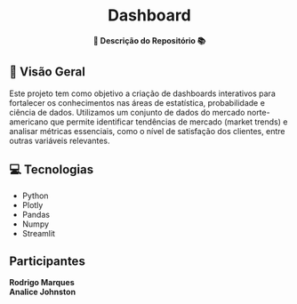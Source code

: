 <h1 align="center">Dashboard</h1>



<div align="center">
  <strong>🚀 Descrição do Repositório 📚</strong>
</div>



## 🔭 Visão Geral

Este projeto tem como objetivo a criação de dashboards interativos para fortalecer os conhecimentos nas áreas de estatística, probabilidade e ciência de dados. Utilizamos um conjunto de dados do mercado norte-americano que permite identificar tendências de mercado (market trends) e analisar métricas essenciais, como o nível de satisfação dos clientes, entre outras variáveis relevantes.

## 💻 Tecnologias

- Python
- Plotly
- Pandas
- Numpy
- Streamlit

## Participantes
<b>Rodrigo Marques</b> <br>
<b>Analice Johnston</b>

